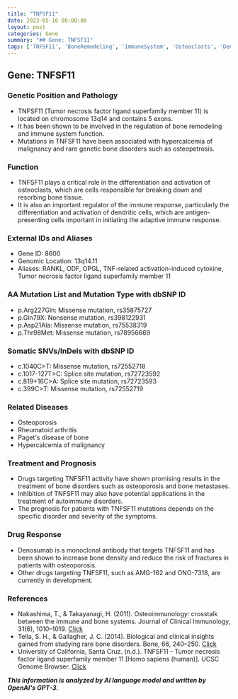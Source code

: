 ```yaml
---
title: "TNFSF11"
date: 2023-05-16 00:00:00
layout: post
categories: Gene
summary: "## Gene: TNFSF11"
tags: ['TNFSF11', 'BoneRemodeling', 'ImmuneSystem', 'Osteoclasts', 'DendriticCells', 'Hypercalcemia', 'Denosumab', 'RareBoneDisorders']
---
```


## Gene: TNFSF11

### Genetic Position and Pathology
- TNFSF11 (Tumor necrosis factor ligand superfamily member 11) is located on chromosome 13q14 and contains 5 exons.
- It has been shown to be involved in the regulation of bone remodeling and immune system function. 
- Mutations in TNFSF11 have been associated with hypercalcemia of malignancy and rare genetic bone disorders such as osteopetrosis.

### Function 
- TNFSF11 plays a critical role in the differentiation and activation of osteoclasts, which are cells responsible for breaking down and resorbing bone tissue. 
- It is also an important regulator of the immune response, particularly the differentiation and activation of dendritic cells, which are antigen-presenting cells important in initiating the adaptive immune response. 

### External IDs and Aliases
- Gene ID: 8600
- Genomic Location: 13q14.11
- Aliases: RANKL, ODF, OPGL, TNF-related activation-induced cytokine, Tumor necrosis factor ligand superfamily member 11

### AA Mutation List and Mutation Type with dbSNP ID
- p.Arg227Gln: Missense mutation, rs35875727
- p.Gln79X: Nonsense mutation, rs398122931
- p.Asp21Ala: Missense mutation, rs75538319
- p.Thr98Met: Missense mutation, rs78956669

### Somatic SNVs/InDels with dbSNP ID
- c.1040C>T: Missense mutation, rs72552718
- c.1017-127T>C: Splice site mutation, rs72723592
- c.819+16C>A: Splice site mutation, rs72723593
- c.399C>T: Missense mutation, rs72552719

### Related Diseases
- Osteoporosis
- Rheumatoid arthritis
- Paget's disease of bone
- Hypercalcemia of malignancy

### Treatment and Prognosis
- Drugs targeting TNFSF11 activity have shown promising results in the treatment of bone disorders such as osteoporosis and bone metastases.
- Inhibition of TNFSF11 may also have potential applications in the treatment of autoimmune disorders.
- The prognosis for patients with TNFSF11 mutations depends on the specific disorder and severity of the symptoms.

### Drug Response
- Denosumab is a monoclonal antibody that targets TNFSF11 and has been shown to increase bone density and reduce the risk of fractures in patients with osteoporosis.
- Other drugs targeting TNFSF11, such as AMG-162 and ONO-7318, are currently in development.

### References
- Nakashima, T., & Takayanagi, H. (2011). Osteoimmunology: crosstalk between the immune and bone systems. Journal of Clinical Immunology, 31(6), 1010–1019. [Click](https://doi.org/10.1007/s10875-011-9575-0)
- Tella, S. H., & Gallagher, J. C. (2014). Biological and clinical insights gained from studying rare bone disorders. Bone, 66, 240–250. [Click](https://doi.org/10.1016/j.bone.2014.06.015)
- University of California, Santa Cruz. (n.d.). TNFSF11 - Tumor necrosis factor ligand superfamily member 11 [Homo sapiens (human)]. UCSC Genome Browser. [Click](https://genome.ucsc.edu/cgi-bin/hgGene?hgg_gene=ENSG00000121079.17&hgg_prot=ENSP00000414144.1&hgg_chrom=chr13&hgg_start=34237203&hgg_end=34242514&hgg_type=knownGene&db=hg38&hgsid=1093175189_Sr4gaGJie8evePpaLCUX8BK7q1Tv)

**_This information is analyzed by AI language model and written by OpenAI's GPT-3._**
